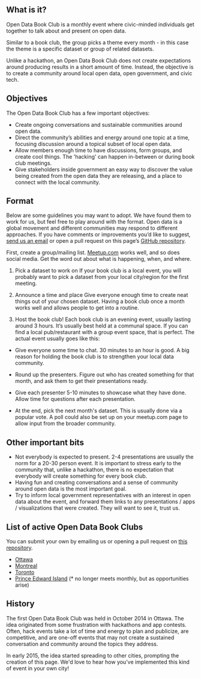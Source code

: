 ## What is it?
Open Data Book Club is a monthly event where civic-minded individuals get together to talk about and present on open data.

Similar to a book club, the group picks a theme every month - in this case the theme is a specific dataset or group of related datasets.

Unlike a hackathon, an Open Data Book Club does not create expectations around producing results in a short amount of time. Instead, the objective is to create a community around local open data, open government, and civic tech.

## Objectives
The Open Data Book Club has a few important objectives:

- Create ongoing conversations and sustainable communities around open data.
- Direct the community’s abilities and energy around one topic at a time, focusing discussion around a topical subset of local open data.
- Allow members enough time to have discussions, form groups, and create cool things. The 'hacking' can happen in-between or during book club meetings.
- Give stakeholders inside government an easy way to discover the value being created from the open data they are releasing, and a place to connect with the local community.


## Format
Below are some guidelines you may want to adopt. We have found them to work for us, but feel free to play around with the format. Open data is a global movement and different communities may respond to different approaches. If you have comments or improvements you’d like to suggest, [send us an email](mailto:team@opendataottawa.ca) or open a pull request on this page’s [GitHub repository](https://github.com/deniszgonjanin/opendatabook.club).

First, create a group/mailing list. [Meetup.com](http://www.meetup.com/) works well, and so does social media. Get the word out about what is happening, when, and where.


1. Pick a dataset to work on
If your book club is a local event, you will probably want to pick a dataset from your local city/region for the first meeting.

2. Announce a time and place
Give everyone enough time to create neat things out of your chosen dataset. Having a book club once a month works well and allows people to get into a routine.

3. Host the book club!
Each book club is an evening event, usually lasting around 3 hours. It’s usually best held at a communal space. If you can find a local pub/restaurant with a group event space, that is perfect. The actual event usually goes like this:

- Give everyone some time to chat. 30 minutes to an hour is good. A big reason for holding the book club is to strengthen your local data community.

- Round up the presenters. Figure out who has created something for that month, and ask them to get their presentations ready.

- Give each presenter 5-10 minutes to showcase what they have done. Allow time for questions after each presentation.

- At the end, pick the next month's dataset. This is usually done via a popular vote. A poll could also be set up on your meetup.com page to allow input from the broader community.

## Other important bits
- Not everybody is expected to present. 2-4 presentations are usually the norm for a 20-30 person event. It is important to stress early to the community that, unlike a hackathon, there is no expectation that everybody will create something for every book club.
- Having fun and creating conversations and a sense of community around open data is the most important goal.
- Try to inform local government representatives with an interest in open data about the event, and forward them links to any presentations / apps / visualizations that were created. They will want to see it, trust us.

## List of active Open Data Book Clubs

You can submit your own by emailing us or opening a pull request on [this repository](https://github.com/deniszgonjanin/opendatabook.club).

- [Ottawa](http://www.meetup.com/Open-Data-Ottawa/)
- [Montreal](http://www.meetup.com/mtldata/)
- [Toronto](http://www.meetup.com/opentoronto/)
- [Prince Edward Island](http://peidevs.github.io/OpenDataBookClub/) (* no longer meets monthly, but as opportunities arise)

## History
The first Open Data Book Club was held in October 2014 in Ottawa. The idea originated from some frustration with hackathons and app contests. Often, hack events take a lot of time and energy to plan and publicize, are competitive, and are one-off events that may not create a sustained conversation and community around the topics they address.

In early 2015, the idea started spreading to other cities, prompting the creation of this page. We'd love to hear how you've implemented this kind of event in your own city!
